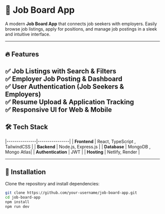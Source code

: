 # 🚀 Job Board App  
A modern **Job Board App** that connects job seekers with employers. Easily browse job listings, apply for positions, and manage job postings in a sleek and intuitive interface.  

---

## 🔥 Features  

✅ Job Listings with Search & Filters  
✅ Employer Job Posting & Dashboard  
✅ User Authentication (Job Seekers & Employers)  
✅ Resume Upload & Application Tracking  
✅ Responsive UI for Web & Mobile  
---

## 🛠️ Tech Stack  
|---------------|----------------|
| **Frontend** | React, TypeScript , TailwindCSS |
| **Backend** | Node.js, Express.js |
| **Database** | MongoDB , Mongo Atlas|
| **Authentication** | JWT |
| **Hosting** |  Netlify, Render |

---

## 🚀 Installation  

Clone the repository and install dependencies:  

```sh
git clone https://github.com/your-username/job-board-app.git
cd job-board-app
npm install
npm run dev
